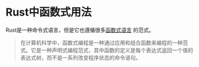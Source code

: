 # Rust中函数式用法

Rust是一种命令式语言，但是它也遵循很多[函数式语言](https://en.wikipedia.org/wiki/Functional_programming) 的范式。

> 在计算机科学中，函数式编程是一种通过应用和组合函数来编程的一种范式。它是一种声明式编程范式，其中函数的定义是每个表达式返回一个值的表达式树，而不是一系列改变程序状态的命令语句。
